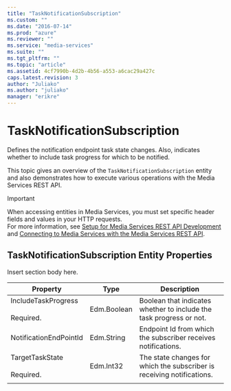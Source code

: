 ```yaml
---
title: "TaskNotificationSubscription"
ms.custom: ""
ms.date: "2016-07-14"
ms.prod: "azure"
ms.reviewer: ""
ms.service: "media-services"
ms.suite: ""
ms.tgt_pltfrm: ""
ms.topic: "article"
ms.assetid: 4cf7990b-4d2b-4b56-a553-a6cac29a427c
caps.latest.revision: 3
author: "Juliako"
ms.author: "juliako"
manager: "erikre"
---
```

# TaskNotificationSubscription
Defines the notification endpoint task state changes. Also,  indicates whether to include task progress for which to be notified.  
  
 This topic gives an overview of the `TaskNotificationSubscription` entity and also demonstrates how to execute various operations with the Media Services REST API.  

> [!IMPORTANT]
> When accessing entities in Media Services, you must set specific header fields and values in your HTTP requests. <br/>For more information, see [Setup for Media Services REST API Development](https://docs.microsoft.com/azure/media-services/media-services-rest-how-to-use) and [Connecting to Media Services with the Media Services REST API](https://docs.microsoft.com/azure/media-services/media-services-use-aad-auth-to-access-ams-api).  

## TaskNotificationSubscription Entity Properties  
 Insert section body here.  
  
|Property|Type|Description|  
|--------------|----------|-----------------|  
|IncludeTaskProgress<br /><br /> Required.|Edm.Boolean|Boolean that indicates whether to include the task progress or not.|  
|NotificationEndPointId|Edm.String|Endpoint Id from which the subscriber receives notifications.|  
|TargetTaskState<br /><br /> Required.|Edm.Int32|The state changes for which the subscriber is receiving notifications.|  
||||